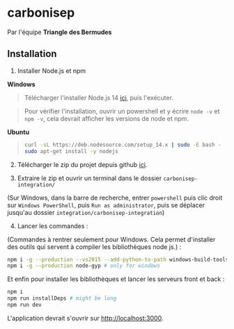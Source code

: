 # carbonisep

Par l'équipe **Triangle des Bermudes**

## Installation

1. Installer Node.js et npm

**Windows**

> Télécharger l'installer Node.js 14 [ici](https://nodejs.org/dist/v14.4.0/node-v14.4.0-x64.msi), puis l'exécuter.

> Pour vérifier l'installation, ouvrir un powershell et y écrire `node -v` et `npm -v`, cela devrait afficher les versions de node et npm.

**Ubuntu**

> ```bash
> curl -sL https://deb.nodesource.com/setup_14.x | sudo -E bash -
> sudo apt-get install -y nodejs
> ```

2. Télécharger le zip du projet depuis github [ici](https://github.com/omnitrogen/carbonisep/archive/integration.zip).

3. Extraire le zip et ouvrir un terminal dans le dossier `carbonisep-integration/`

(Sur Windows, dans la barre de recherche, entrer `powershell` puis clic droit sur `Windows PowerShell`, puis `Run as administrator`, puis se déplacer jusqu'au dossier `integration/carbonisep-integration`)

4. Lancer les commandes :

(Commandes à rentrer seulement pour Windows. Cela permet d'installer des outils qui servent à compiler les bibliothèques node js.) :

```bash
npm i -g --production --vs2015 --add-python-to-path windows-build-tools # only for windows
npm i -g --production node-gyp # only for windows
```

Et enfin pour installer les bibliothèques et lancer les serveurs front et back :

```bash
npm i
npm run installDeps # might be long
npm run dev
```

L'application devrait s'ouvrir sur <http://localhost:3000>.
